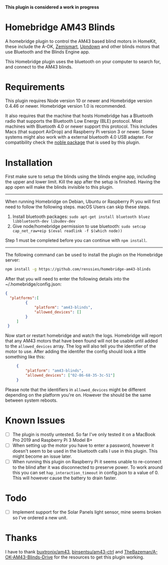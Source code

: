 #### This plugin is considered a work in progress

# Homebridge AM43 Blinds 

A homebridge plugin to control the AM43 based blind motors in HomeKit, these include the A-OK, [Zemismart](https://www.zemismart.com/products/diy-motorized-your-tranditional-roll-shade-which-with-bean-or-cord-chain-smart-home-automation-support-app-timer-remote-control), [Upndown](https://upndown.nl) and other blinds motors that use Bluetooth and the Blinds Engine app.

This Homebridge plugin uses the bluetooth on your computer to search for, and connect to the AM43 blinds.

# Requirements

This plugin requires Node version 10 or newer and Homebridge version 0.4.46 or newer. Homebridge version 1.0 is recommended.

It also requires that the machine that hosts Homebridge has a Bluetooth radio that supports the Bluetooth Low Energy (BLE) protocol. Most machines with Bluetooth 4.0 or newer support this protocol. This includes Macs (that support AirDrop) and Raspberry Pi version 3 or newer. Some systems might also work with a external bluetooth 4.0 USB adapter. For compatibility check the [noble package](https://github.com/abandonware/noble) that is used by this plugin.

# Installation

First make sure to setup the blinds using the blinds engine app, including the upper and lower limit. Kill the app after the setup is finished. Having the app open will make the blinds invisible to this plugin. 

--- 

When running Homebridge on Debian, Ubuntu or Raspberry Pi you will first need to follow the following steps. macOS Users can skip these steps.

1. Install bluetooth packages:
`sudo apt-get install bluetooth bluez libbluetooth-dev libudev-dev`
2. Give node/homebridge permission to use bluetooth:
`sudo setcap cap_net_raw+eip $(eval readlink -f $(which node))`

Step 1 must be completed before you can continue with `npm install`.

---

The following command can be used to install the plugin on the Homebridge server:

```bash
npm install -g https://github.com/renssies/homebridge-am43-blinds
```

After that you will need to enter the following details into the ~/.homebridge/config.json:

```JSON
{
  "platforms":[
         {
             "platform": "am43-blinds",
             "allowed_devices": []
         }
     ]
 }
```
Now start or restart homebridge and watch the logs. Homebridge will report that any AM43 motors that have been found will not be usable until added to the `allowed_devices` array. The log will also tell you the identifier of the motor to use. After adding the identifer the config should look a little something like this:

```JSON
     {
         "platform": "am43-blinds",
         "allowed_devices": ["02-86-68-35-3c-51"]
     }
```

Please note that the identifiers in `allowed_devices` might be different depending on the platform you're on. However the should be the same between system reboots. 

# Known Issues
- [ ] The plugin is mostly untested. So far I've only tested it on a MacBook Pro 2019 and Raspberry Pi 3 Model B+
- [ ] When setting up the motor you have to enter a password, however it doesn't seem to be used in the bluetooth calls I use in this plugin. This might become an issue later.
- [ ] When running this plugin on Raspberry Pi it seems unable to re-connect to the blind after it was disconnected to preserve power. To work around this you can set `hap_interaction_timeout` in config.json to a value of 0. This will however cause the battery to drain faster.

# Todo
- [ ] Implement support for the Solar Panels light sensor, mine seems broken so I've ordered a new unit. 

# Thanks

I have to thank [buxtronix/am43](https://github.com/buxtronix/am43), [binsentsu/am43-ctrl](https://github.com/binsentsu/am43-ctrl/) and [TheBazeman/A-OK-AM43-Blinds-Drive](https://github.com/TheBazeman/A-OK-AM43-Blinds-Drive) for the resources to get this plugin working. 
 
